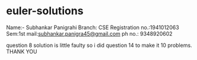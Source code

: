 # euler-solutions
Name:- Subhankar Panigrahi
Branch: CSE
Registration no.:1941012063
Sem:1st
mail:subhankar.panigra45@gmail.com
ph no.: 9348920602



question 8 solution is little faulty so i did question 14 to make it 10 problems.
THANK YOU
